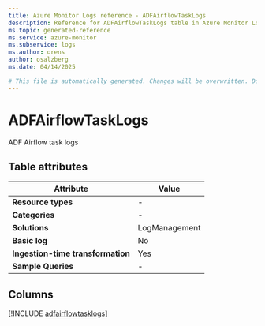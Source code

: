 ```yaml
---
title: Azure Monitor Logs reference - ADFAirflowTaskLogs
description: Reference for ADFAirflowTaskLogs table in Azure Monitor Logs.
ms.topic: generated-reference
ms.service: azure-monitor
ms.subservice: logs
ms.author: orens
author: osalzberg
ms.date: 04/14/2025

# This file is automatically generated. Changes will be overwritten. Do not change this file directly.
---
```


# ADFAirflowTaskLogs

ADF Airflow task logs


## Table attributes

|Attribute|Value|
|---|---|
|**Resource types**|-|
|**Categories**|-|
|**Solutions**| LogManagement|
|**Basic log**|No|
|**Ingestion-time transformation**|Yes|
|**Sample Queries**|-|



## Columns
  
[!INCLUDE [adfairflowtasklogs](~/reusable-content/ce-skilling/azure/includes/azure-monitor/reference/tables/adfairflowtasklogs-include.md)]

